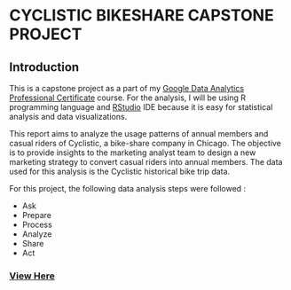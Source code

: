 # CYCLISTIC BIKESHARE CAPSTONE PROJECT

## Introduction

This is a capstone project as a part of my [Google Data Analytics Professional Certificate](https://www.coursera.org/professional-certificates/google-data-analytics) course.
For the analysis, I will be using R programming language and [RStudio](www.rstudio.com) IDE because it is easy for statistical analysis and data visualizations.

This report aims to analyze the usage patterns of annual members and casual riders of Cyclistic, a bike-share company in Chicago. The objective is to provide insights to the marketing analyst team to design a new marketing strategy to convert casual riders into annual members. The data used for this analysis is the Cyclistic historical bike trip data.

For this project, the following data analysis steps were followed :

 * Ask
 * Prepare
 * Process
 * Analyze 
 * Share
 * Act

### [View Here](https://www.kaggle.com/code/adebayoadebanjo/my-google-cyclistic-capstone)

